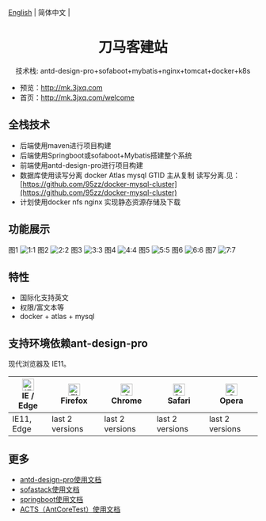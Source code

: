 
[English](./README-en-US.md) | 简体中文 |

<h1 align="center">刀马客建站</h1>
<div align="center">
技术栈: antd-design-pro+sofaboot+mybatis+nginx+tomcat+docker+k8s
</div>

- 预览：http://mk.3jxq.com
- 首页：http://mk.3jxq.com/welcome

## 全栈技术
- 后端使用maven进行项目构建
- 后端使用Springboot或sofaboot+Mybatis搭建整个系统
- 前端使用antd-design-pro进行项目构建
- 数据库使用读写分离 docker Atlas mysql GTID 主从复制 读写分离.见：[https://github.com/95zz/docker-mysql-cluster](https://github.com/95zz/docker-mysql-cluster)
- 计划使用docker nfs nginx 实现静态资源存储及下载
## 功能展示
图1
![1:1](https://3jxq.com/public/upload/1011ad48ce62c9b1d340880f9fcdb811.png)
图2
![2:2](https://3jxq.com/public/upload/605ec4ee00f8c8c476ca4e4eabb82992.png)
图3
![3:3](https://3jxq.com/public/upload/2be57613a008c5d1853413676b6ee797.png)
图4
![4:4](https://3jxq.com/public/upload/907813977e8a61ffe4c5322db78428b7.png)
图5
![5:5](https://3jxq.com/public/upload/1cef580d1a58526e0b4100b883654da7.png)
图6
![6:6](https://3jxq.com/public/upload/578eb82cd41994c3eb25b1ccc02a3548.png)
图7
![7:7](https://3jxq.com/public/upload/d7ac183287ef6de576c9909a6b8a5933.png)
## 特性
- 国际化支持英文
- 权限/富文本等
- docker + atlas + mysql  
## 支持环境依赖ant-design-pro

现代浏览器及 IE11。

| [<img src="https://raw.githubusercontent.com/alrra/browser-logos/master/src/edge/edge_48x48.png" alt="IE / Edge" width="24px" height="24px" />](http://godban.github.io/browsers-support-badges/)</br>IE / Edge | [<img src="https://raw.githubusercontent.com/alrra/browser-logos/master/src/firefox/firefox_48x48.png" alt="Firefox" width="24px" height="24px" />](http://godban.github.io/browsers-support-badges/)</br>Firefox | [<img src="https://raw.githubusercontent.com/alrra/browser-logos/master/src/chrome/chrome_48x48.png" alt="Chrome" width="24px" height="24px" />](http://godban.github.io/browsers-support-badges/)</br>Chrome | [<img src="https://raw.githubusercontent.com/alrra/browser-logos/master/src/safari/safari_48x48.png" alt="Safari" width="24px" height="24px" />](http://godban.github.io/browsers-support-badges/)</br>Safari | [<img src="https://raw.githubusercontent.com/alrra/browser-logos/master/src/opera/opera_48x48.png" alt="Opera" width="24px" height="24px" />](http://godban.github.io/browsers-support-badges/)</br>Opera |
| --- | --- | --- | --- | --- |
| IE11, Edge | last 2 versions | last 2 versions | last 2 versions | last 2 versions |

##  更多
- [antd-design-pro使用文档](http://pro.ant.design/docs/getting-started)
- [sofastack使用文档](https://www.sofastack.tech/guides/sofastack-quick-start/)
- [springboot使用文档](https://spring.io/projects/spring-boot)
- [ACTS（AntCoreTest）使用文档](https://www.bookstack.cn/read/SOFAActs/Home.md)
